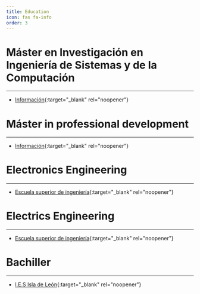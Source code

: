 ```yaml
---
title: Education
icon: fas fa-info
order: 3
---
```


# Máster en Investigación en Ingeniería de Sistemas y de la Computación
---

- [Información](https://esingenieria.uca.es/docencia/masteres/muiisc/){:target="_blank" rel="noopener"}

# Máster in professional development
---

- [Información](http://programagaia.es/wp-content/uploads/2014/03/gaiaprogram-folleto.pdf){:target="_blank" rel="noopener"}

# Electronics Engineering
---

- [Escuela superior de ingeniería](https://esingenieria.uca.es){:target="_blank" rel="noopener"}

# Electrics Engineering
---

- [Escuela superior de ingeniería](https://esingenieria.uca.es){:target="_blank" rel="noopener"}

# Bachiller
---

- [I.E.S Isla de León](https://iesisladeleon.es){:target="_blank" rel="noopener"}


